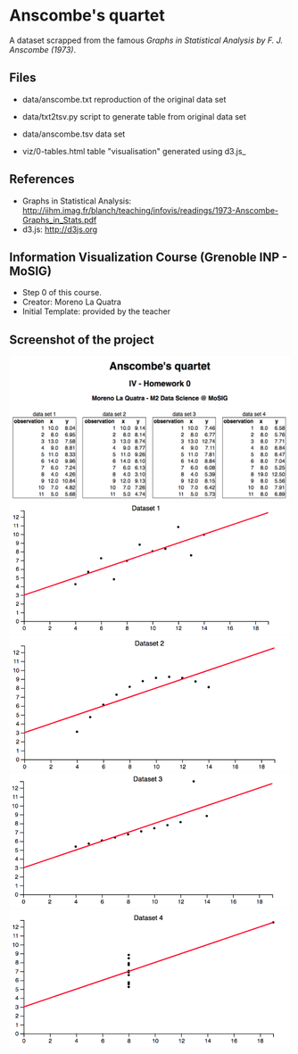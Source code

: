 
Anscombe's quartet
==================

A dataset scrapped from the famous *Graphs in Statistical Analysis by F. J. Anscombe (1973)*.


Files
-----

- data/anscombe.txt   reproduction of  the original data set
- data/txt2tsv.py     script to generate table from original data set
- data/anscombe.tsv   data set

- viz/0-tables.html   table "visualisation" generated using d3.js_

References
-----
- Graphs in Statistical Analysis: http://iihm.imag.fr/blanch/teaching/infovis/readings/1973-Anscombe-Graphs_in_Stats.pdf
- d3.js: http://d3js.org

Information Visualization Course (Grenoble INP - MoSIG)
-----

- Step 0 of this course.
- Creator: Moreno La Quatra
- Initial Template: provided by the teacher

Screenshot of the project
-----
  ![Header Project](./screen/header.png)
  ![Screen Dataset 1](./screen/ds1.png)
  ![Screen Dataset 2](./screen/ds2.png)
  ![Screen Dataset 3](./screen/ds3.png)
  ![Screen Dataset 4](./screen/ds4.png)
